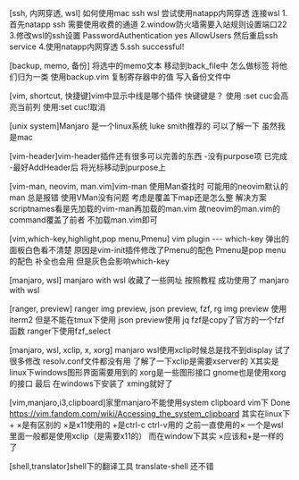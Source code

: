 [ssh, 内网穿透, wsl] 如何使用mac ssh wsl
    尝试使用natapp内网穿透 连接wsl
    1.首先natapp ssh 需要使用收费的通道 
    2.window防火墙需要入站规则设置端口22
    3.修改wsl的ssh设置 PasswordAuthentication yes   AllowUsers 然后重启ssh service
    4.使用natapp内网穿透
    5.ssh successful!

[backup, memo, 备份] 将选中的memo文本 移动到back_file中 怎么做标签 将他们归为一类
   使用backup.vim 复制寄存器中的值 写入备份文件中


[vim, shortcut, 快捷键]vim中显示中线是哪个插件 快键键是？
   使用 :set cuc会高亮当前列 使用:set cuc!取消

[unix system]Manjaro 是一个linux系统 luke smith推荐的 可以了解一下 虽然我是mac

[vim-header]vim-header插件还有很多可以完善的东西
   -没有purpose项 已完成
   -最好AddHeader后 将光标移动到purpose上

[vim-man, neovim, man.vim]vim-man 使用Man查找时 可能用的neovim默认的man 总是报错 
  使用VMan没有问题 考虑是覆盖下map还是怎么整
  解决方案 scriptnames看是先加载的vim-man再加载的man.vim 故neovim的man.vim的command覆盖了前者
  不加载man.vim即可

[vim,which-key,highlight,pop menu,Pmenu] vim plugin --- which-key 弹出的面板白色看不清楚
  原因是vim-init插件修改了Pmenu的配色 Pmenu是pop menu的配色 补全也会用 但是灰色会影响which-key

[manjaro, wsl] manjaro with wsl
  收藏了一些网址 按照教程 成功使用了 manjaro with wsl

[ranger, preview] ranger img preview, json preview, fzf, rg
   img preview 使用iterm2 但是不能在tmux下使用
   json preview使用 jq 
   fzf是copy了官方的一个fzf函数 ranger下使用fzf_select

[manjaro, wsl, xclip, x, xorg]  manjaro wsl使用xclip时候总是找不到display
  试了很多修改 resolv.conf文件都没有用
   了解了一下xclip是需要xserver的 X其实是linux下windows图形界面需要用到的
   xorg是一些图形接口
   gnome也是使用xorg的接口
   最后 在windows下安装了 xming就好了

[vim,manjaro,i3,clipboard]家里manjaro不能使用system clipboard vim下 Done
   https://vim.fandom.com/wiki/Accessing_the_system_clipboard
   其实在linux下 + ×是有区别的
   ×是x11使用的
   +是ctrl-c ctrl-v用的 
   之前一直使用的× 一个是wsl里面一般都是使用xclip（是需要x11的）
   而在window下其实 ×应该和+是一样的了

[shell,translator]shell下的翻译工具 translate-shell 还不错

